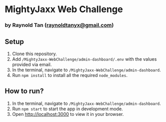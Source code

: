 # MightyJaxx Web Challenge

### by Raynold Tan (raynoldtanyx@gmail.com)

## Setup

1. Clone this repository.
2. Add `/MightyJaxx-WebChallenge/admin-dashboard/.env` with the values provided via email.
3. In the terminal, navigate to `/MightyJaxx-WebChallenge/admin-dashboard`.
4. Run `npm install` to install all the required `node_modules`.

## How to run?

1. In the terminal, navigate to `/MightyJaxx-WebChallenge/admin-dashboard`.
2. Run `npm start` to start the app in development mode.
3. Open [http://localhost:3000](http://localhost:3000) to view it in your browser.
